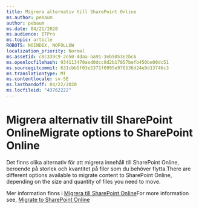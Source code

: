 ```yaml
---
title: Migrera alternativ till SharePoint Online
ms.author: pebaum
author: pebaum
ms.date: 04/21/2020
ms.audience: ITPro
ms.topic: article
ROBOTS: NOINDEX, NOFOLLOW
localization_priority: Normal
ms.assetid: c8c339c9-2e50-4daa-aa91-3eb5053e2bc6
ms.openlocfilehash: 934113470aed0dcc0d2b17857befb450be00dc51
ms.sourcegitcommit: 631cbb5f03e5371f0995e976536d24e9d13746c3
ms.translationtype: MT
ms.contentlocale: sv-SE
ms.lasthandoff: 04/22/2020
ms.locfileid: "43762222"
---
```

# <a name="migrate-options-to-sharepoint-online"></a><span data-ttu-id="1dc44-102">Migrera alternativ till SharePoint Online</span><span class="sxs-lookup"><span data-stu-id="1dc44-102">Migrate options to SharePoint Online</span></span>

<span data-ttu-id="1dc44-103">Det finns olika alternativ för att migrera innehåll till SharePoint Online, beroende på storlek och kvantitet på filer som du behöver flytta.</span><span class="sxs-lookup"><span data-stu-id="1dc44-103">There are different options available to migrate content to SharePoint Online, depending on the size and quantity of files you need to move.</span></span>
  
<span data-ttu-id="1dc44-104">Mer information finns i [Migrera till SharePoint Online](https://go.microsoft.com/fwlink/?linkid-2022029)</span><span class="sxs-lookup"><span data-stu-id="1dc44-104">For more information see, [Migrate to SharePoint Online](https://go.microsoft.com/fwlink/?linkid-2022029)</span></span>
  


